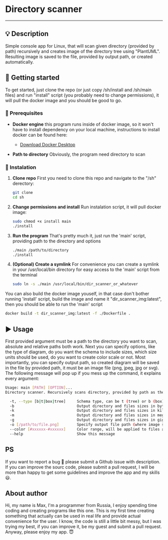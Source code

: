 # Directory scanner

---

## 💡 Description

Simple console app for Linux, that will scan given directory (provided by path) recursively and creates image of the directory tree using "PlantUML".
Resulting image is saved to the file, provided by output path, or created automatically.

## 🚀 Getting started

To get started, just clone the repo (or just copy /sh/install and /sh/main files) and run "install" script (you probably need to change permissions), it will pull the docker image and you should be good to go.

### 🧰 Prerequisites
* **Docker engine** this program runs inside of docker image, so it won't have to install dependency on your local machine, instructions to install docker can be found here:
    * [Download Docker Desktop](https://www.docker.com/products/docker-desktop)

* **Path to directory** Obviously, the program need directory to scan

### 🔨 Instalation
1. **Clone repo** First you need to clone this repo and navigate to the "/sh" derectory:
    ```bash
    git clone 
    cd sh
    ```
2. **Change permissions and install** Run instalation script, it will pull docker image:
    ```bash
    sudo chmod +x install main
    ./install
    ```

3. **Run the program** That's pretty much it, just run the 'main' script, providing path to the directory and options
    ```bash
    ./main /path/to/directory
    ./install
    ```
4. **(Optional) Create a symlink** For convenience you can create a symlink in your /usr/local/bin directory for easy access to the 'main' script from the terminal
    ```bash
    sudo ln -s ./main /usr/local/bin/dir_scanner_or_whatever
    ```

You can also build the docker image youself, in that case don't bother running 'install' script, build the image and name it "dir_scanner_img:latest", then you should be able to run the 'main' script
```bash
docker build -t dir_scanner_img:latest -f ./Dockerfile .
```


## ▶️ Usage
First provided argument must be a path to the directory you want to scan, absolute and relative paths both work. Next you can specify options, like the type of diagram, do you want the schema to include sizes, which size units should be used, do you want to create color scale or not. Most importantly, you can specify output path, so created diagram will be saved in the file by provided path, it must be an image file (png, jpeg, jpg or svg). The following message will pop up if you mess up the command, it explains every argument:

```bash
Usage: main [PATH] [OPTION]...
Directory scanner. Recursively scans directory, provided by path as the first argument and create image schema representation of that directory.

  -t, --type [b|t|box|tree]     Schema type, can be t (tree) or b (box)
  -b                            Output directory and files sizes in bytes
  -k                            Output directory and files sizes in kilobytes
  -m                            Output directory and files sizes in megabytes
  -g                            Output directory and files sizes in gigabytes
  -o [/path/to/file.png]        Specify output file path (where image schema will be saved), currently only following file formats supported: png, jpeg, jpg, svg
  --color [#xxxxxx-#xxxxxx]     Color range, will be applied to files and directories on the image to mark them with color within range according to size
  --help                        Show this message
```

## PS
If you want to report a bug 🐛 please submit a Github issue with description. If you can improve the sourc code, please submit a pull request, I will be more than happy to get some guidelines and improve the app and my skills😃.

## About author
Hi, my name is Max, I'm a programmer from Russia, I enjoy spending time coding and creating programs like this one. This is my first time creating something that actually can be used in real life and provide actual convenience for the user. I know, the code is still a little bit messy, but I was trying my best, if you can improve it, be my guest and submit a pull request.
Anyway, please enjoy my app. 😇